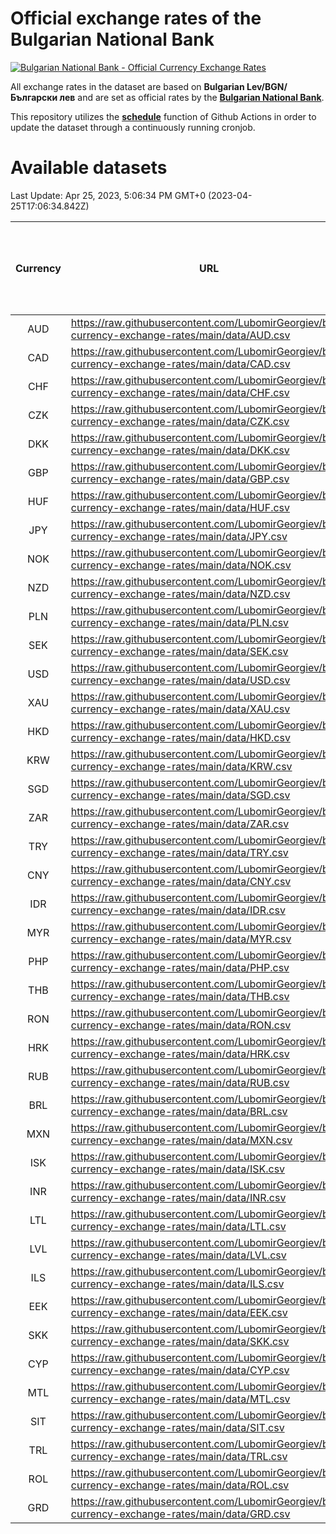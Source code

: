 # Official exchange rates of the Bulgarian National Bank

[![Bulgarian National Bank - Official Currency Exchange Rates](https://github.com/LubomirGeorgiev/bnb-currency-exchange-rates/actions/workflows/update-rates.yml/badge.svg?branch=main)](https://github.com/LubomirGeorgiev/bnb-currency-exchange-rates/actions/workflows/update-rates.yml)

All exchange rates in the dataset are based on **Bulgarian Lev/BGN/Български лев** and are set as official rates by the [**Bulgarian National Bank**](https://www.bnb.bg/Statistics/StExternalSector/StExchangeRates/StERForeignCurrencies/index.htm?toLang=_EN).

This repository utilizes the [**schedule**](https://docs.github.com/en/actions/reference/events-that-trigger-workflows) function of Github Actions in order to update the dataset through a continuously running cronjob.

# Available datasets

<!-- START LINKS (DO NOT EVER FU*ING DELETE THIS COMMENT FOR THE LOVE OF YOUR LIFE!!! IF YOU ARE CURIOS HOW IT WORKS, YOU CAN HAVE A LOOK AT ./src/updateReadme.ts) -->

Last Update: Apr 25, 2023, 5:06:34 PM GMT+0 (2023-04-25T17:06:34.842Z)

| Currency | URL                                                                                             | Number of records | Number of missing days that were filled in |
| :------: | ----------------------------------------------------------------------------------------------- | :---------------: | :----------------------------------------: |
|   AUD    | https://raw.githubusercontent.com/LubomirGeorgiev/bnb-currency-exchange-rates/main/data/AUD.csv |       8601        |                    2659                    |
|   CAD    | https://raw.githubusercontent.com/LubomirGeorgiev/bnb-currency-exchange-rates/main/data/CAD.csv |       8601        |                    2659                    |
|   CHF    | https://raw.githubusercontent.com/LubomirGeorgiev/bnb-currency-exchange-rates/main/data/CHF.csv |       8601        |                    2659                    |
|   CZK    | https://raw.githubusercontent.com/LubomirGeorgiev/bnb-currency-exchange-rates/main/data/CZK.csv |       8601        |                    2659                    |
|   DKK    | https://raw.githubusercontent.com/LubomirGeorgiev/bnb-currency-exchange-rates/main/data/DKK.csv |       8601        |                    2659                    |
|   GBP    | https://raw.githubusercontent.com/LubomirGeorgiev/bnb-currency-exchange-rates/main/data/GBP.csv |       8601        |                    2659                    |
|   HUF    | https://raw.githubusercontent.com/LubomirGeorgiev/bnb-currency-exchange-rates/main/data/HUF.csv |       8601        |                    2659                    |
|   JPY    | https://raw.githubusercontent.com/LubomirGeorgiev/bnb-currency-exchange-rates/main/data/JPY.csv |       8601        |                    2659                    |
|   NOK    | https://raw.githubusercontent.com/LubomirGeorgiev/bnb-currency-exchange-rates/main/data/NOK.csv |       8601        |                    2659                    |
|   NZD    | https://raw.githubusercontent.com/LubomirGeorgiev/bnb-currency-exchange-rates/main/data/NZD.csv |       8601        |                    2659                    |
|   PLN    | https://raw.githubusercontent.com/LubomirGeorgiev/bnb-currency-exchange-rates/main/data/PLN.csv |       8601        |                    2659                    |
|   SEK    | https://raw.githubusercontent.com/LubomirGeorgiev/bnb-currency-exchange-rates/main/data/SEK.csv |       8601        |                    2659                    |
|   USD    | https://raw.githubusercontent.com/LubomirGeorgiev/bnb-currency-exchange-rates/main/data/USD.csv |       8601        |                    2659                    |
|   XAU    | https://raw.githubusercontent.com/LubomirGeorgiev/bnb-currency-exchange-rates/main/data/XAU.csv |       8601        |                    2661                    |
|   HKD    | https://raw.githubusercontent.com/LubomirGeorgiev/bnb-currency-exchange-rates/main/data/HKD.csv |       8299        |                    2568                    |
|   KRW    | https://raw.githubusercontent.com/LubomirGeorgiev/bnb-currency-exchange-rates/main/data/KRW.csv |       8299        |                    2568                    |
|   SGD    | https://raw.githubusercontent.com/LubomirGeorgiev/bnb-currency-exchange-rates/main/data/SGD.csv |       8299        |                    2568                    |
|   ZAR    | https://raw.githubusercontent.com/LubomirGeorgiev/bnb-currency-exchange-rates/main/data/ZAR.csv |       8299        |                    2568                    |
|   TRY    | https://raw.githubusercontent.com/LubomirGeorgiev/bnb-currency-exchange-rates/main/data/TRY.csv |       6782        |                    2099                    |
|   CNY    | https://raw.githubusercontent.com/LubomirGeorgiev/bnb-currency-exchange-rates/main/data/CNY.csv |       6662        |                    2063                    |
|   IDR    | https://raw.githubusercontent.com/LubomirGeorgiev/bnb-currency-exchange-rates/main/data/IDR.csv |       6662        |                    2063                    |
|   MYR    | https://raw.githubusercontent.com/LubomirGeorgiev/bnb-currency-exchange-rates/main/data/MYR.csv |       6662        |                    2063                    |
|   PHP    | https://raw.githubusercontent.com/LubomirGeorgiev/bnb-currency-exchange-rates/main/data/PHP.csv |       6662        |                    2063                    |
|   THB    | https://raw.githubusercontent.com/LubomirGeorgiev/bnb-currency-exchange-rates/main/data/THB.csv |       6662        |                    2063                    |
|   RON    | https://raw.githubusercontent.com/LubomirGeorgiev/bnb-currency-exchange-rates/main/data/RON.csv |       6603        |                    2045                    |
|   HRK    | https://raw.githubusercontent.com/LubomirGeorgiev/bnb-currency-exchange-rates/main/data/HRK.csv |       6546        |                    2025                    |
|   RUB    | https://raw.githubusercontent.com/LubomirGeorgiev/bnb-currency-exchange-rates/main/data/RUB.csv |       6118        |                    1889                    |
|   BRL    | https://raw.githubusercontent.com/LubomirGeorgiev/bnb-currency-exchange-rates/main/data/BRL.csv |       5692        |                    1766                    |
|   MXN    | https://raw.githubusercontent.com/LubomirGeorgiev/bnb-currency-exchange-rates/main/data/MXN.csv |       5692        |                    1766                    |
|   ISK    | https://raw.githubusercontent.com/LubomirGeorgiev/bnb-currency-exchange-rates/main/data/ISK.csv |       5601        |                    1737                    |
|   INR    | https://raw.githubusercontent.com/LubomirGeorgiev/bnb-currency-exchange-rates/main/data/INR.csv |       5325        |                    1652                    |
|   LTL    | https://raw.githubusercontent.com/LubomirGeorgiev/bnb-currency-exchange-rates/main/data/LTL.csv |       5153        |                    1582                    |
|   LVL    | https://raw.githubusercontent.com/LubomirGeorgiev/bnb-currency-exchange-rates/main/data/LVL.csv |       4788        |                    1468                    |
|   ILS    | https://raw.githubusercontent.com/LubomirGeorgiev/bnb-currency-exchange-rates/main/data/ILS.csv |       4600        |                    1432                    |
|   EEK    | https://raw.githubusercontent.com/LubomirGeorgiev/bnb-currency-exchange-rates/main/data/EEK.csv |       3998        |                    1224                    |
|   SKK    | https://raw.githubusercontent.com/LubomirGeorgiev/bnb-currency-exchange-rates/main/data/SKK.csv |       2969        |                    911                     |
|   CYP    | https://raw.githubusercontent.com/LubomirGeorgiev/bnb-currency-exchange-rates/main/data/CYP.csv |       2905        |                    889                     |
|   MTL    | https://raw.githubusercontent.com/LubomirGeorgiev/bnb-currency-exchange-rates/main/data/MTL.csv |       2603        |                    798                     |
|   SIT    | https://raw.githubusercontent.com/LubomirGeorgiev/bnb-currency-exchange-rates/main/data/SIT.csv |       2541        |                    777                     |
|   TRL    | https://raw.githubusercontent.com/LubomirGeorgiev/bnb-currency-exchange-rates/main/data/TRL.csv |       1817        |                    558                     |
|   ROL    | https://raw.githubusercontent.com/LubomirGeorgiev/bnb-currency-exchange-rates/main/data/ROL.csv |       1696        |                    523                     |
|   GRD    | https://raw.githubusercontent.com/LubomirGeorgiev/bnb-currency-exchange-rates/main/data/GRD.csv |        361        |                    109                     |

<!-- END LINKS (DO NOT EVER FU*ING DELETE THIS COMMENT FOR THE LOVE OF YOUR LIFE!!! IF YOU ARE CURIOS HOW IT WORKS, YOU CAN HAVE A LOOK AT ./src/updateReadme.ts) -->
